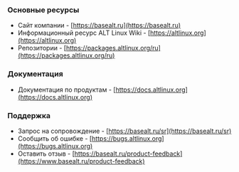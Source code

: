 ### Основные ресурсы

- Сайт компании - [https://basealt.ru](https://basealt.ru)
- Информационный ресурс ALT Linux Wiki - [https://altlinux.org](https://altlinux.org)
- Репозитории - [https://packages.altlinux.org/ru](https://packages.altlinux.org/ru)

### Документация

- Документация по продуктам - [https://docs.altlinux.org](https://docs.altlinux.org)

### Поддержка

- Запрос на сопровождение - [https://basealt.ru/sr](https://basealt.ru/sr)
- Сообщить об ошибке - [https://bugs.altlinux.org](https://bugs.altlinux.org)
- Оставить отзыв - [https://basealt.ru/product-feedback](https://www.basealt.ru/product-feedback)
